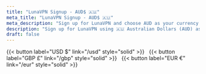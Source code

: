 ```yaml
---
title: "LunaVPN Signup - AUD$ 🇦🇺"
meta_title: "LunaVPN Signup - AUD$ 🇦🇺"
meta_description: "Sign up for LunaVPN and choose AUD as your currency for secure and fast VPN access."
description: "Sign up for LunaVPN using 🇦🇺 Australian Dollars (AUD) as your preferred currency. Enjoy a secure and reliable VPN service."
draft: false
---
```


<!-- <div class="text-center">{{< button label="US Dollar (USD $)" link="/usd" style="solid" >}} &nbsp; {{< button label="British Pound (GBP £)" link="/gbp" style="solid" >}}</div> -->
<div class="text-center">
    {{< button label="USD $" link="/usd" style="solid" >}} &nbsp;
    {{< button label="GBP £" link="/gbp" style="solid" >}} &nbsp;
    {{< button label="EUR €" link="/eur" style="solid" >}}
</div>

<script async src="https://js.stripe.com/v3/pricing-table.js"></script>
<stripe-pricing-table pricing-table-id="prctbl_1Ofzw0KcwfnufCuk3oqF1hok"
                      publishable-key="pk_live_51HiceVKcwfnufCukysfNCrit41gP7mloLigxYx0DFDZypWa4V6nzrxQtBgwPwKU5mVa4fzx4MKQQ61hAJSRLXSuJ00vUV97aru">
</stripe-pricing-table>